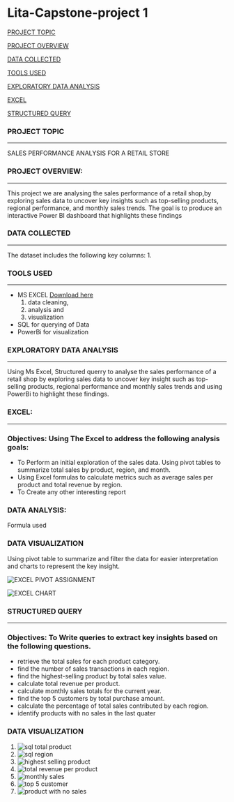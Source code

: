 # Lita-Capstone-project 1

[PROJECT TOPIC](#project-topic)

[PROJECT OVERVIEW](#project-overview)

[DATA COLLECTED](#data-collected)

[TOOLS USED](#tools-used)

[EXPLORATORY DATA ANALYSIS](#exploratory-data-analysis)

[EXCEL](#excel)

[STRUCTURED QUERY](#structured-query)
 
### PROJECT TOPIC
---
SALES PERFORMANCE ANALYSIS FOR A RETAIL STORE


### PROJECT OVERVIEW:
---
This project we are analysing the sales performance of a retail shop,by exploring sales data to uncover key insights such as top-selling products, regional 
performance, and monthly sales trends. The goal is to produce an interactive Power BI 
dashboard that highlights these findings

### DATA COLLECTED
---
The dataset includes the following key columns:
1. 

### TOOLS USED
---
- MS EXCEL  [Download here](https://www.microsoft.com)
  1. data cleaning,
  2. analysis and
  3. visualization
- SQL for querying of Data
- PowerBi for visualization

### EXPLORATORY DATA ANALYSIS
---
Using Ms Excel, Structured querry to analyse the sales performance of a retail shop by exploring sales data to uncover key 
insight such as top-selling products, regional performance and monthly sales trends and using PowerBi to highlight these findings.

### EXCEL:
---

### Objectives: Using The Excel  to address the following analysis goals:
- To Perform an initial exploration of the sales data. Using pivot tables to summarize 
total sales by product, region, and month.
- Using Excel formulas to calculate metrics such as average sales per product and 
total revenue by region.
- To Create any other interesting report

### DATA ANALYSIS:
Formula used


### DATA VISUALIZATION
Using pivot table to summarize and filter the data for easier interpretation and charts to represent the key insight.

![EXCEL PIVOT ASSIGNMENT](https://github.com/user-attachments/assets/1740d4d6-9a2e-4d56-b891-06aa1f1bd445)

![EXCEL CHART](https://github.com/user-attachments/assets/6b5e431e-29c1-4665-91a3-2a3a3412edb1)

### STRUCTURED QUERY
---

### Objectives: To Write queries to extract key insights based on the following questions. 
- retrieve the total sales for each product category.
-  find the number of sales transactions in each region.
-  find the highest-selling product by total sales value.
- calculate total revenue per product.
- calculate monthly sales totals for the current year.
- find the top 5 customers by total purchase amount.
- calculate the percentage of total sales contributed by each region.
- identify products with no sales in the last quater

### DATA VISUALIZATION
1. ![sql total product](https://github.com/user-attachments/assets/d350f4af-427e-4c40-a03e-547a34463308)
2. ![sql region](https://github.com/user-attachments/assets/c4afa4e5-9de6-4f0a-8ef7-f28915ee457b)
3. ![highest selling product](https://github.com/user-attachments/assets/23ca6816-a7c6-4652-ab7e-98a2107823a5)
4. ![total revenue per product](https://github.com/user-attachments/assets/f8337955-c939-4aa2-b8ec-f9b6b8607385)
5. ![monthly sales](https://github.com/user-attachments/assets/36c684bc-cb79-4efb-b9c4-c854e61c5642)
6. ![top 5 customer](https://github.com/user-attachments/assets/d684597b-5b4c-4884-99be-2e1a21d75c8e)
7. ![product with no sales](https://github.com/user-attachments/assets/b173bcc2-5834-4235-a54c-ab3384fdd9cc)








